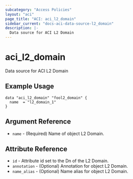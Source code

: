 ```yaml
---
subcategory: "Access Policies"
layout: "aci"
page_title: "ACI: aci_l2_domain"
sidebar_current: "docs-aci-data-source-l2_domain"
description: |-
  Data source for ACI L2 Domain
---
```


# aci_l2_domain #
Data source for ACI L2 Domain

## Example Usage ##

```hcl
data "aci_l2_domain" "fool2_domain" {
  name  = "l2_domain_1"
}
```
## Argument Reference ##
* `name` - (Required) Name of object L2 Domain.

## Attribute Reference

* `id` - Attribute id set to the Dn of the L2 Domain.
* `annotation` - (Optional) Annotation for object L2 Domain.
* `name_alias` - (Optional) Name alias for object L2 Domain.
